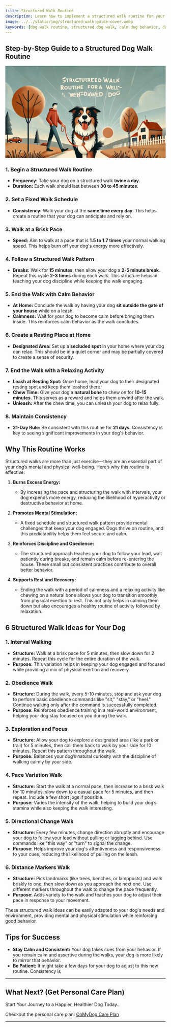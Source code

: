 ```yaml
---
title: Structured Walk Routine
description: Learn how to implement a structured walk routine for your dog that promotes calm behavior and well-being. Follow these steps consistently for 21 days to see noticeable improvements in your dog's behavior.
image: ../../static/img/structured-walk-guide-cover.webp
keywords: [dog walk routine, structured dog walk, calm dog behavior, dog exercise, dog training tips]
---
```


## Step-by-Step Guide to a Structured Dog Walk Routine
![OhMyDog Cover Banner](../../static/img/structured-walk-guide-cover.webp)

### 1. **Begin a Structured Walk Routine**
   - **Frequency:** Take your dog on a structured walk **twice a day**.
   - **Duration:** Each walk should last between **30 to 45 minutes**.

### 2. **Set a Fixed Walk Schedule**
   - **Consistency:** Walk your dog at the **same time every day**. This helps create a routine that your dog can anticipate and rely on.

### 3. **Walk at a Brisk Pace**
   - **Speed:** Aim to walk at a pace that is **1.5 to 1.7 times** your normal walking speed. This helps burn off your dog's energy more effectively.

### 4. **Follow a Structured Walk Pattern**
   - **Breaks:** Walk for **15 minutes**, then allow your dog a **2-5 minute break**. Repeat this cycle **2-3 times** during each walk. This structure helps in teaching your dog discipline while keeping the walk engaging.

### 5. **End the Walk with Calm Behavior**
   - **At Home:** Conclude the walk by having your dog **sit outside the gate of your house** while on a leash.
   - **Calmness:** Wait for your dog to become calm before bringing them inside. This reinforces calm behavior as the walk concludes.

### 6. **Create a Resting Place at Home**
   - **Designated Area:** Set up a **secluded spot** in your home where your dog can relax. This should be in a quiet corner and may be partially covered to create a sense of security.
  
### 7. **End the Walk with a Relaxing Activity**
   - **Leash at Resting Spot:** Once home, lead your dog to their designated resting spot and keep them leashed there.
   - **Chew Time:** Give your dog a **natural bone** to chew on for **10-15 minutes**. This serves as a reward and helps them unwind after the walk.
   - **Unleash:** After the chew time, you can unleash your dog to relax fully.

### 8. **Maintain Consistency**
   - **21-Day Rule:** Be consistent with this routine for **21 days**. Consistency is key to seeing significant improvements in your dog's behavior.

## Why This Routine Works

Structured walks are more than just exercise—they are an essential part of your dog’s mental and physical well-being. Here’s why this routine is effective:

1. **Burns Excess Energy:**
   - By increasing the pace and structuring the walk with intervals, your dog expends more energy, reducing the likelihood of hyperactivity or destructive behavior at home.

2. **Promotes Mental Stimulation:**
   - A fixed schedule and structured walk pattern provide mental challenges that keep your dog engaged. Dogs thrive on routine, and this predictability helps them feel secure and calm.

3. **Reinforces Discipline and Obedience:**
   - The structured approach teaches your dog to follow your lead, wait patiently during breaks, and remain calm before re-entering the house. These small but consistent practices contribute to overall better behavior.

4. **Supports Rest and Recovery:**
   - Ending the walk with a period of calmness and a relaxing activity like chewing on a natural bone allows your dog to transition smoothly from physical exertion to rest. This not only helps in calming them down but also encourages a healthy routine of activity followed by relaxation.

## 6 Structured Walk Ideas for Your Dog

### 1. **Interval Walking**
   - **Structure:** Walk at a brisk pace for 5 minutes, then slow down for 2 minutes. Repeat this cycle for the entire duration of the walk.
   - **Purpose:** This variation helps in keeping your dog engaged and focused while providing a mix of physical exertion and recovery.

### 2. **Obedience Walk**
   - **Structure:** During the walk, every 5-10 minutes, stop and ask your dog to perform basic obedience commands like "sit," "stay," or "heel." Continue walking only after the command is successfully completed.
   - **Purpose:** Reinforces obedience training in a real-world environment, helping your dog stay focused on you during the walk.

### 3. **Exploration and Focus**
   - **Structure:** Allow your dog to explore a designated area (like a park or trail) for 5 minutes, then call them back to walk by your side for 10 minutes. Repeat this pattern throughout the walk.
   - **Purpose:** Balances your dog’s natural curiosity with the discipline of walking calmly by your side.

### 4. **Pace Variation Walk**
   - **Structure:** Start the walk at a normal pace, then increase to a brisk walk for 10 minutes, slow down to a casual pace for 5 minutes, and then repeat. Include a few short jogs if possible.
   - **Purpose:** Varies the intensity of the walk, helping to build your dog’s stamina while also keeping the walk interesting.

### 5. **Directional Change Walk**
   - **Structure:** Every few minutes, change direction abruptly and encourage your dog to follow your lead without pulling or lagging behind. Use commands like "this way" or "turn" to signal the change.
   - **Purpose:** Helps improve your dog's attentiveness and responsiveness to your cues, reducing the likelihood of pulling on the leash.

### 6. **Distance Markers Walk**
   - **Structure:** Pick landmarks (like trees, benches, or lampposts) and walk briskly to one, then slow down as you approach the next one. Use different markers throughout the walk to change the pace frequently.
   - **Purpose:** Adds variety to the walk and teaches your dog to adjust their pace in response to your movement.

These structured walk ideas can be easily adapted to your dog's needs and environment, providing mental and physical stimulation while reinforcing good behavior.

## Tips for Success

- **Stay Calm and Consistent:** Your dog takes cues from your behavior. If you remain calm and assertive during the walks, your dog is more likely to mirror that behavior.
- **Be Patient:** It might take a few days for your dog to adjust to this new routine. Consistency is

---

## What Next? (Get Personal Care Plan)

Start Your Journey to a Happier, Healthier Dog Today..

Checkout the personal care plan: [OhMyDog Care Plan](https://ohmydog.rocks/care)

---
